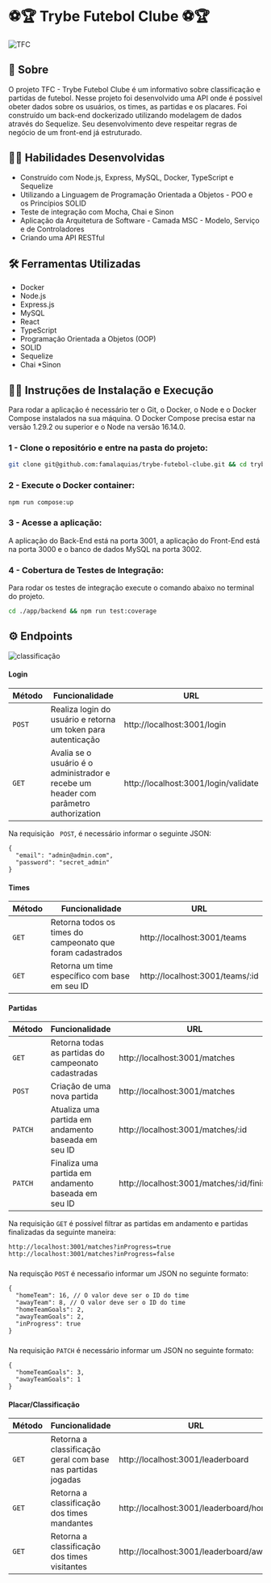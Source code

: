 # ⚽️🏆 Trybe Futebol Clube ⚽️🏆

![TFC](https://user-images.githubusercontent.com/98343640/196181570-4e4ccab0-6ca3-4e9f-97df-ca244e0f5d18.png)

## :page_with_curl: Sobre

O projeto TFC - Trybe Futebol Clube é um informativo sobre classificação e partidas de futebol. 
Nesse projeto foi desenvolvido uma API onde é possível obeter dados sobre os usuários, os times, as partidas e os placares. Foi construído um back-end dockerizado utilizando modelagem de dados através do Sequelize. Seu desenvolvimento deve respeitar regras de negócio de um front-end já estruturado.

## :man_technologist: Habilidades Desenvolvidas

* Construído com Node.js, Express, MySQL, Docker, TypeScript e Sequelize
* Utilizando a Linguagem de Programação Orientada a Objetos - POO e os Princípios SOLID
* Teste de integração com Mocha, Chai e Sinon
* Aplicação da Arquitetura de Software - Camada MSC - Modelo, Serviço e de Controladores
* Criando uma API RESTful


## :hammer_and_wrench: Ferramentas Utilizadas

* Docker
* Node.js
* Express.js
* MySQL
* React
* TypeScript
* Programação Orientada a Objetos (OOP)
* SOLID
* Sequelize
* Chai
*Sinon

## :female_detective: Instruções de Instalação e Execução
Para rodar a aplicação é necessário ter o Git, o Docker, o Node e o Docker Compose instalados na sua máquina. O Docker Compose precisa estar na versão 1.29.2 ou superior e o Node na versão 16.14.0.

### 1 - Clone o repositório e entre na pasta do projeto:

```sh
git clone git@github.com:famalaquias/trybe-futebol-clube.git && cd trybe-futebol-clube
```

### 2 - Execute o Docker container:

```sh
npm run compose:up
```

### 3 - Acesse a aplicação:
A aplicação do Back-End está na porta 3001, a aplicação do Front-End está na porta 3000 e o banco de dados MySQL na porta 3002.

### 4 - Cobertura de Testes de Integração:
Para rodar os testes de integração execute o comando abaixo no terminal do projeto.

```sh
cd ./app/backend && npm run test:coverage
```

## :gear: Endpoints

![classificação](https://user-images.githubusercontent.com/98343640/196237359-1126f295-4d09-4c5f-9dc5-7c8c1bb498c2.png)

#### Login

| Método | Funcionalidade | URL |
|---|---|---|
| `POST` | Realiza login do usuário e retorna um token para autenticação | http://localhost:3001/login |
| `GET` | Avalia se o usuário é o administrador e recebe um header com parâmetro authorization | http://localhost:3001/login/validate |

Na requisição ` POST`, é necessário informar o seguinte JSON:

```
{
  "email": "admin@admin.com",
  "password": "secret_admin"
}
```


#### Times
| Método | Funcionalidade | URL |
|---|---|---|
| `GET` | Retorna todos os times do campeonato que foram cadastrados | http://localhost:3001/teams |
| `GET` | Retorna um time específico com base em seu ID | http://localhost:3001/teams/:id |


#### Partidas
| Método | Funcionalidade | URL |
|---|---|---|
| `GET` | Retorna todas as partidas do campeonato cadastradas | http://localhost:3001/matches |
| `POST` | Criação de uma nova partida | http://localhost:3001/matches |
| `PATCH` | Atualiza uma partida em andamento baseada em seu ID | http://localhost:3001/matches/:id |
| `PATCH` | Finaliza uma partida em andamento baseada em seu ID | http://localhost:3001/matches/:id/finish |

Na requisição `GET` é possível filtrar as partidas em andamento e partidas finalizadas da seguinte maneira:

```
http://localhost:3001/matches?inProgress=true
http://localhost:3001/matches?inProgress=false
```
###

Na requisção `POST` é necessaŕio informar um JSON no seguinte formato:

```
{
  "homeTeam": 16, // O valor deve ser o ID do time
  "awayTeam": 8, // O valor deve ser o ID do time
  "homeTeamGoals": 2,
  "awayTeamGoals": 2,
  "inProgress": true
}
```

###

Na requisição `PATCH` é necessário informar um JSON no seguinte formato:

```
{
  "homeTeamGoals": 3,
  "awayTeamGoals": 1
}
```


#### Placar/Classificação
| Método | Funcionalidade | URL |
|---|---|---|
| `GET` | Retorna a classificação geral com base nas partidas jogadas | http://localhost:3001/leaderboard |
| `GET` | Retorna a classificação dos times mandantes | http://localhost:3001/leaderboard/home |
| `GET` | Retorna a classificação dos times visitantes | http://localhost:3001/leaderboard/away |






